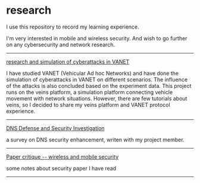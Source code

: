 # research



I use this repository to record my learning experience.

I'm very interested in mobile and wireless security. And wish to go further on any cybersecurity  and network research.



------



[research and simulation of cyberattacks in VANET](https://github.com/dorafan/research/blob/main/VANET/research%20and%20simulation%20of%20Cyberattacks%20in%20VANET.md)

I have studied VANET (Vehicular Ad hoc Networks) and have done the simulation of cyberattacks in VANET on different scenarios. The influence of the attacks is also concluded based on the experiment data.  This project runs on the veins platform, a simulation platform connecting vehicle movement with network situations. However, there are few tutorials about veins, so I decided to share my veins platform and VANET protocol experience.

------



[DNS Defense and Security Investigation](./dns-survey.pdf)

a survey on DNS security enhancement, writen with my project member.

------



[Paper critique -- wireless and mobile security](https://github.com/dorafan/research/blob/main/paper%20review/wireless%20and%20mobile%20security/list.md)

some notes about security paper I have read

------



